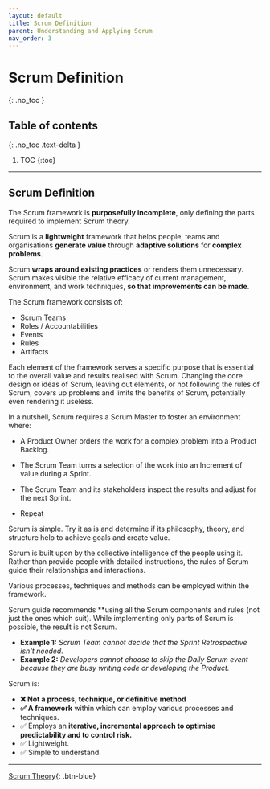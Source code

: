 ```yaml
---
layout: default
title: Scrum Definition
parent: Understanding and Applying Scrum
nav_order: 3
---
```


# Scrum Definition
{: .no_toc }

## Table of contents
{: .no_toc .text-delta }

1. TOC
{:toc}

---

## Scrum Definition
The Scrum framework is **purposefully incomplete**, only defining the parts required to implement Scrum theory.

Scrum is a **lightweight** framework that helps people, teams and organisations **generate value** through **adaptive solutions** for **complex problems**.

Scrum **wraps around existing practices** or renders them unnecessary. Scrum makes visible the relative efficacy of current management, environment, and work techniques, **so that improvements can be made**.

The Scrum framework consists of:
- Scrum Teams
- Roles / Accountabilities
- Events
- Rules
- Artifacts

Each element of the framework serves a specific purpose that is essential to the overall value and results realised with Scrum. Changing the core design or ideas of Scrum, leaving out elements, or not following the rules of Scrum, covers up problems and limits the benefits of Scrum, potentially even rendering it useless.

In a nutshell, Scrum requires a Scrum Master to foster an environment where:

- A Product Owner orders the work for a complex problem into a Product Backlog.

- The Scrum Team turns a selection of the work into an Increment of value during a Sprint.

- The Scrum Team and its stakeholders inspect the results and adjust for the next Sprint.

- Repeat

Scrum is simple. Try it as is and determine if its philosophy, theory, and structure help to achieve goals and create value.

Scrum is built upon by the collective intelligence of the people using it. Rather than provide people with detailed instructions, the rules of Scrum guide their relationships and interactions.

Various processes, techniques and methods can be employed within the framework.

Scrum guide recommends **using all the Scrum components and rules (not just the ones which suit). While implementing only parts of Scrum is possible, the result is not Scrum.

- **Example 1:** _Scrum Team cannot decide that the Sprint Retrospective isn't needed._
- **Example 2:** _Developers cannot choose to skip the Daily Scrum event because they are busy writing code or developing the Product._

Scrum is:
- **❌ Not a process, technique, or definitive method**
- **✅ A framework** within which can employ various processes and techniques.
- ✅ Employs an **iterative, incremental approach to optimise predictability and to control risk.**
- ✅ Lightweight.
- ✅ Simple to understand.

---

[Scrum Theory](https://iamjackreed.github.io/psm/docs/understanding-and-applying-scrum/scrum-theory/){: .btn-blue}
